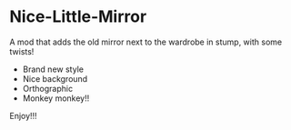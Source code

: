 # Nice-Little-Mirror
A mod that adds the old mirror next to the wardrobe in stump, with some twists!
  - Brand new style
  - Nice background
  - Orthographic
  - Monkey monkey!!

Enjoy!!!

